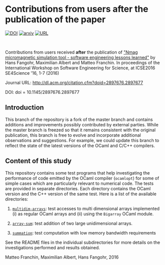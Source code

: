 # Contributions from users after the publication of the paper

[![DOI](https://zenodo.org/badge/20165/fangohr/paper-supplement-ocaml-performance.svg)](https://zenodo.org/badge/latestdoi/20165/fangohr/paper-supplement-ocaml-performance) <a href="http://arxiv.org/abs/1601.07392"><img src="https://img.shields.io/badge/preprint-arxiv:1601.07392-lightgrey.svg" alt="arxiv"></a>
<a href="http://dl.acm.org/citation.cfm?doid=2897676.2897677"><img src="https://img.shields.io/badge/journal-SE4Science-blue.svg" alt="URL"></a>

<br>

Contributions from users received **after** the publication of
["Nmag micromagnetic simulation tool - software engineering lessons learned"](http://arxiv.org/abs/1601.07392) by Hans Fangohr, Maximilian Albert and Matteo Franchin. In proceedings of the International Workshop on Software Engineering for Science, at ICSE2016 SE4Science '16, 1-7 (2016)

Journal URL: http://dl.acm.org/citation.cfm?doid=2897676.2897677

DOI: doi = 10.1145/2897676.2897677

## Introduction

This branch of the repository is a fork of the master branch and contains
additions and improvements possibly contributed by external parties. While the
master branch is freezed so that it remains consistent with the original
publication, this branch is free to evolve and incorporate additional
observations and suggestions. For example, we could update this branch to
reflect the state of the latest versions of the OCaml and C/C++ compilers.

## Content of this study

This repository contains some test programs that help investigating the
performance of code emitted by the OCaml compiler (`ocamlopt`) for some of
simple cases which are particularly relevant to numerical code. The tests are
provided in separate directories. Each directory contains the OCaml version and
the C++ version of the same test. Here is a list of the available directories:

1. [`multidim-arrays`](multidim-arrays): test accesses to multi dimensional
   arrays implemented (i) as regular OCaml arrays and (ii) using the `Bigarray`
   OCaml module.

2. [`array-sum`](array-sum): test addition of two large unidimensional arrays.

3. [`summation`](summation): test computation with low memory bandwidth
   requirements

See the README files in the individual subdirectories for more details on
the investigations performed and results obtained.

Matteo Franchin, Maximilian Albert, Hans Fangohr, 2016
